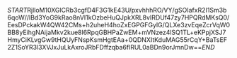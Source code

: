 $START$RjlloM10XGlCRb3cgfD4F3G1kE43U/pxvhhhRO/VY/gSOIafxR2I1Sm3b6qoW//lBd3YoG9kRao8nVI1kOzbeHuQJpkXRL8vIRDUf47zy7HPQRdMKsQ0/EesDPckakW4QW42CMs+h2uheH4hoZxEGPGFGylG/QLXe3zvEqeZcrVqW0BB8yEihgNAijaMkv2kue8l6RpqGBHPaZwEM+mVNzez4lSQ1TL+eKPpjXSJ7HmyCiKLvgGw9tHQUyFNspKsmHgtEAa+0QDNXItKduMAG55rCqY+BaTsEF2Z1SoYR3l3XVJxJuLkAxroJRbFDffzqba6flRUL0aBDn9orJmnDw==$END$
